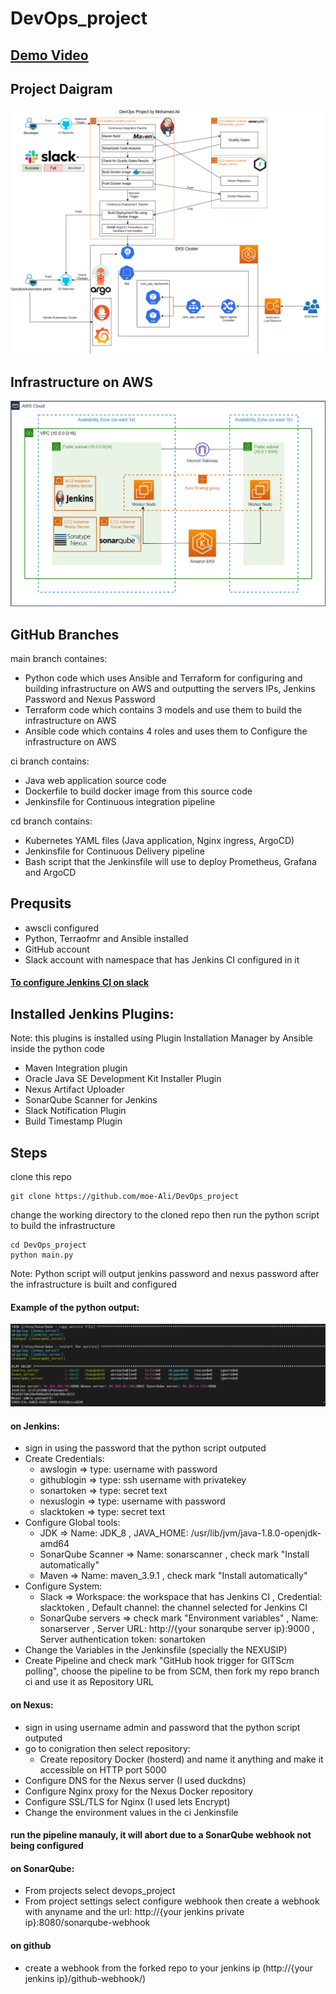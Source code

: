 # DevOps_project

## [Demo Video](https://drive.google.com/file/d/1S4w3sdd9qeTL-0ScwHiRtRmo_qdf39cr/view?usp=sharing)
## Project Daigram
![project](https://github.com/moe-Ali/DevOps_project/blob/main/screenshots/Project_Diagram.png)
## Infrastructure on AWS
![aws_infra](https://github.com/moe-Ali/DevOps_project/blob/main/screenshots/aws_public.png)

## GitHub Branches
main branch containes:
- Python code which uses Ansible and Terraform for configuring and building infrastructure on AWS and outputting the servers IPs, Jenkins Password and Nexus Password
- Terraform code which contains 3 models and use them to build the infrastructure on AWS
- Ansible code which contains 4 roles and uses them to Configure the infrastructure on AWS

ci branch contains:
- Java web application source code
- Dockerfile to build docker image from this source code
- Jenkinsfile for Continuous integration pipeline

cd branch contains:
- Kubernetes YAML files (Java application, Nginx ingress, ArgoCD)
- Jenkinsfile for Continuous Delivery pipeline
- Bash script that the Jenkinsfile will use to deploy Prometheus, Grafana and ArgoCD
## Prequsits
- awscli configured
- Python, Terraofmr and Ansible installed
- GitHub account
- Slack account with namespace that has Jenkins CI configured in it 
#### [To configure Jenkins CI on slack](https://slack.com/apps/A0F7VRFKN-jenkins-ci)
## Installed Jenkins Plugins:
Note: this plugins is installed using Plugin Installation Manager by Ansible inside the python code
- Maven Integration plugin
- Oracle Java SE Development Kit Installer Plugin
- Nexus Artifact Uploader
- SonarQube Scanner for Jenkins
- Slack Notification Plugin
- Build Timestamp Plugin

## Steps
clone this repo
```
git clone https://github.com/moe-Ali/DevOps_project
```
change the working directory to the cloned repo then run the python script to build the infrastructure
```
cd DevOps_project
python main.py
```
Note: Python script will output jenkins password and nexus password after the infrastructure is built and configured
#### Example of the python output:
![output](https://github.com/moe-Ali/DevOps_project/blob/main/screenshots/final.png)
#### on Jenkins:
- sign in using the password that the python script outputed
- Create Credentials:
    - awslogin => type: username with password
    - githublogin => type: ssh username with privatekey
    - sonartoken => type: secret text
    - nexuslogin => type: username with password
    - slacktoken => type: secret text
- Configure Global tools:
    - JDK => Name: JDK_8 , JAVA_HOME: /usr/lib/jvm/java-1.8.0-openjdk-amd64
    - SonarQube Scanner => Name: sonarscanner , check mark "Install automatically"
    - Maven => Name: maven_3.9.1 , check mark "Install automatically"
- Configure System:
    - Slack => Workspace: the workspace that has Jenkins CI , Credential: slacktoken , Default channel: the channel selected for Jenkins CI
    - SonarQube servers => check mark "Environment variables" , Name: sonarserver , Server URL: http://{your sonarqube server ip}:9000 , Server authentication token: sonartoken
- Change the Variables in the Jenkinsfile (specially the NEXUSIP)
- Create Pipeline and check mark "GitHub hook trigger for GITScm polling", choose the pipeline to be from SCM, then fork my repo branch ci and use it as Repository URL
#### on Nexus:
- sign in using username admin and password that the python script outputed
- go to conigration then select repository:
    - Create repository Docker (hosterd) and name it anything and make it accessible on HTTP port 5000
- Configure DNS for the Nexus server (I used duckdns)
- Configure Nginx proxy for the Nexus Docker repository
- Configure SSL/TLS for Nginx (I used lets Encrypt)
- Change the environment values in the ci Jenkinsfile

#### run the pipeline manauly, it will abort due to a SonarQube webhook not being configured
#### on SonarQube:
- From projects select devops_project
- From project settings select configure webhook then create a webhook with anyname and the url: http://{your jenkins private ip}:8080/sonarqube-webhook

#### on github 
- create a webhook from the forked repo to your jenkins ip (http://{your jenkins ip}/github-webhook/)
